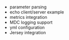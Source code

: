 * parameter parsing
* echo client/server example
* metrics integration
* MDC logging support
* yml configuration
* Jersey integration
